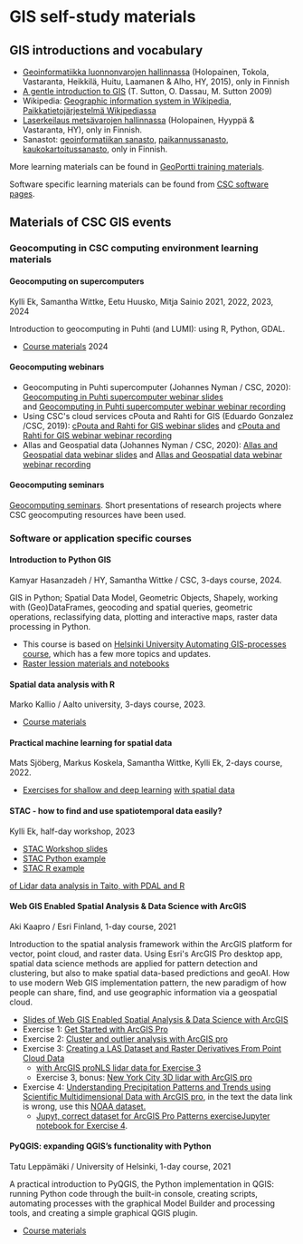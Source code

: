 # GIS self-study materials


## GIS introductions and vocabulary


*   [Geoinformatiikka luonnonvarojen hallinnassa](https://helda.helsinki.fi/bitstream/handle/10138/166765/GIS_kirja_kansineen_netti.pdf?sequence=1) (Holopainen, Tokola, Vastaranta, Heikkilä, Huitu, Laamanen & Alho, HY, 2015), only in Finnish
*   [A gentle introduction to GIS](https://docs.qgis.org/3.16/en/docs/gentle_gis_introduction/index.html) (T. Sutton, O. Dassau, M. Sutton 2009)
*   Wikipedia: [Geographic information system in Wikipedia](https://en.wikipedia.org/wiki/Geographic_information_system#Applications), [Paikkatietojärjestelmä Wikipediassa](https://fi.wikipedia.org/wiki/Paikkatietoj%C3%A4rjestelm%C3%A4)
*   [Laserkeilaus metsävarojen hallinnassa](https://helda.helsinki.fi/bitstream/handle/10138/42935/Laserkirja_painettu.pdf?sequence=2) (Holopainen, Hyyppä & Vastaranta, HY), only in Finnish.
*   Sanastot: [geoinformatiikan sanasto](http://www.tsk.fi/tiedostot/pdf/GeoinformatiikanSanasto.pdf), [paikannussanasto](http://www.tsk.fi/tiedostot/pdf/paikannussanasto.pdf), [kaukokartoitussanasto](http://foto.hut.fi/sanasto.html), only in Finnish.

More learning materials can be found in [GeoPortti training materials](http://www.geoportti.fi/skills-development/).

Software specific learning materials can be found from [CSC software pages](https://docs.csc.fi/apps/#geosciences).

## Materials of CSC GIS events
### Geocomputing in CSC computing environment learning materials

#### Geocomputing on supercomputers

Kylli Ek, Samantha Wittke, Eetu Huusko, Mitja Sainio 2021, 2022, 2023, 2024

Introduction to geocomputing in Puhti (and LUMI): using R, Python, GDAL. 

*   [Course materials](https://csc-training.github.io/geocomputing_course/) 2024

#### Geocomputing webinars

*   Geocomputing in Puhti supercomputer (Johannes Nyman / CSC, 2020): [Geocomputing in Puhti supercomputer webinar slides](https://webinars.a3s.fi/2020-puhti-for-gis.pdf) and [Geocomputing in Puhti supercomputer webinar webinar recording](http://youtu.be/PrgMFna3DKw) 
*   Using CSC's cloud services cPouta and Rahti for GIS (Eduardo Gonzalez /CSC, 2019): [cPouta and Rahti for GIS webinar slides](https://webinars.a3s.fi/2019-04-24-webinar-csc-cloud-services-for-gis.pdf) and [cPouta and Rahti for GIS webinar webinar recording](http://youtu.be/8szDsp_33lU) 
*   Allas and Geospatial data (Johannes Nyman / CSC, 2020): [Allas and Geospatial data webinar slides](https://webinars.a3s.fi/2020-allas-geospatial-data.pdf) and [Allas and Geospatial data webinar webinar recording](http://youtu.be/mnFXe2-dJ_g)

#### Geocomputing seminars

[Geocomputing seminars](geocomputing-seminars.md). Short presentations of research projects where CSC geocomputing resources have been used.

### Software or application specific courses

#### Introduction to Python GIS

Kamyar Hasanzadeh / HY, Samantha Wittke / CSC, 3-days course, 2024.

GIS in Python; Spatial Data Model, Geometric Objects, Shapely, working with (Geo)DataFrames, geocoding and spatial queries, geometric operations, reclassifying data, plotting and interactive maps, raster data processing in Python.

*   This course is based on [Helsinki University Automating GIS-processes course](https://autogis-site.readthedocs.io/en/latest/), which has a few more topics and updates.
*   [Raster lession materials and notebooks](https://github.com/Automating-GIS-processes/csc-intensive-course/tree/main/Day-3/Lesson-7)

#### Spatial data analysis with R

Marko Kallio / Aalto university, 3-days course, 2023.

*   [Course materials](https://github.com/csc-training/r-spatial-course)

#### Practical machine learning for spatial data

Mats Sjöberg, Markus Koskela, Samantha Wittke, Kylli Ek, 2-days course, 2022.

*   [Exercises for shallow and deep learning](https://github.com/csc-training/GeoML) [with spatial data](https://github.com/csc-training/geocomputing/tree/master/machineLearning)

#### STAC - how to find and use spatiotemporal data easily?

Kylli Ek, half-day workshop, 2023

*   [STAC Workshop slides](https://gis-workshops.a3s.fi/2023-06-13-stac-workshop.pdf)
*   [STAC Python example](https://github.com/csc-training/geocomputing/blob/master/python/STAC/STAC_CSC_example.ipynb)
*   [STAC R example](https://github.com/csc-training/geocomputing/blob/master/R/STAC/STAC_CSC_example.Rmd)

[of Lidar data analysis in Taito, with PDAL and R](https://gis-courses.a3s.fi/2019-03-05-lidar.zip)

#### Web GIS Enabled Spatial Analysis & Data Science with ArcGIS

Aki Kaapro / Esri Finland, 1-day course, 2021

Introduction to the spatial analysis framework within the ArcGIS platform for vector, point cloud, and raster data. Using Esri's ArcGIS Pro desktop app, spatial data science methods are applied for pattern detection and clustering, but also to make spatial data-based predictions and geoAI. How to use modern Web GIS implementation pattern, the new paradigm of how people can share, find, and use geographic information via a geospatial cloud.

*   [Slides of Web GIS Enabled Spatial Analysis & Data Science with ArcGIS](https://a3s.fi/gis-courses/arcpro_2020/CSC_WebGIS_Enabled_Spatial_Data_Science_and_Spatial_Analysis_2021.pdf)
*   Exercise 1: [Get Started with ArcGIS Pro](https://learn.arcgis.com/en/projects/get-started-with-arcgis-pro/)
*   Exercise 2: [Cluster and outlier analysis with ArcGIS pro](https://a3s.fi/gis-courses/arcpro_2020/Cluster_and_Outlier_Analysis.pdf)
*   Exercise 3: [Creating a LAS Dataset and Raster Derivatives From Point Cloud Data](https://a3s.fi/gis-courses/arcpro_2020/LAS_Dataset_Exercise.pdf)
    *   [with ArcGIS pro](https://a3s.fi/gis-courses/arcpro_2020/LAS_Dataset_Exercise.pdf)[NLS lidar data for Exercise 3](https://a3s.fi/gis-courses/arcpro_2020/las_tiedosto.zip)
    *   Exercise 3, bonus: [New York City 3D lidar with ArcGIS pro](https://www.arcgis.com/home/item.html?id=d869fa255fd44726ae6e40264e290df1)
*   Exercise 4: [Understanding Precipitation Patterns and Trends using Scientific Multidimensional Data with ArcGIS pro](https://www.esri.com/arcgis-blog/products/arcgis/imagery/precipitation-patterns-and-trends-predictions-multidimensional-data/), in the text the data link is wrong, use this [NOAA dataset.](https://a3s.fi/gis-courses/arcpro_2020/precip.mon.total.v501.nc)
    *   [Jupyt, correct dataset for ArcGIS Pro Patterns exercise](https://a3s.fi/gis-courses/arcpro_2020/precip.mon.total.v501.nc)[Jupyter notebook for Exercise 4](https://a3s.fi/gis-courses/arcpro_2020/NOAA_Precipitation_raw.ipynb).

#### PyQGIS: expanding QGIS’s functionality with Python

Tatu Leppämäki / University of Helsinki, 1-day course, 2021

A practical introduction to PyQGIS, the Python implementation in QGIS: running Python code through the built-in console, creating scripts, automating processes with the graphical Model Builder and processing tools, and creating a simple graphical QGIS plugin.

*   [Course materials](https://github.com/csc-training/pyqgis)
